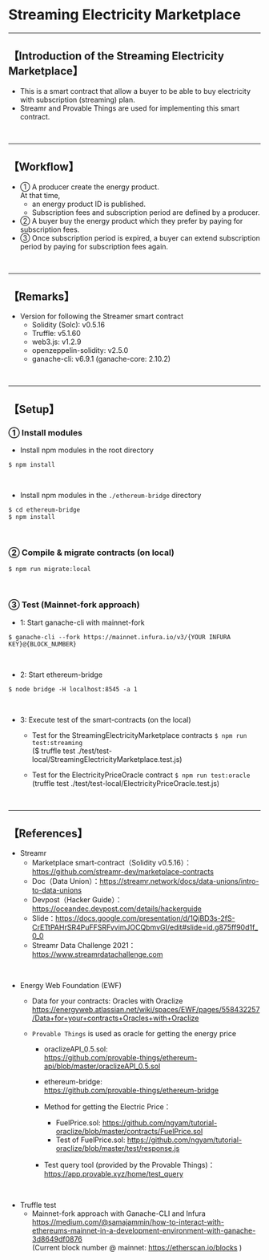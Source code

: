 # Streaming Electricity Marketplace

***
## 【Introduction of the Streaming Electricity Marketplace】
- This is a smart contract that allow a buyer to be able to buy electricity with subscription (streaming) plan.
- Streamr and Provable Things are used for implementing this smart contract.

&nbsp;

***

## 【Workflow】
- ① A producer create the energy product.   
  At that time,   
  - an energy product ID is published.  
  - Subscription fees and subscription period are defined by a producer.  
- ② A buyer buy the energy product which they prefer by paying for subscription fees.   
- ③ Once subscription period is expired, a buyer can extend subscription period by paying for subscription fees again.  


&nbsp;

***

## 【Remarks】
- Version for following the Streamer smart contract
  - Solidity (Solc): v0.5.16
  - Truffle: v5.1.60
  - web3.js: v1.2.9
  - openzeppelin-solidity: v2.5.0
  - ganache-cli: v6.9.1 (ganache-core: 2.10.2)


&nbsp;

***

## 【Setup】
### ① Install modules
- Install npm modules in the root directory
```
$ npm install
```

<br>

- Install npm modules in the `./ethereum-bridge` directory
```
$ cd ethereum-bridge
$ npm install
```

<br>

### ② Compile & migrate contracts (on local)
```
$ npm run migrate:local
```

<br>

### ③ Test (Mainnet-fork approach)
- 1: Start ganache-cli with mainnet-fork
```
$ ganache-cli --fork https://mainnet.infura.io/v3/{YOUR INFURA KEY}@{BLOCK_NUMBER}
```

<br>

- 2: Start ethereum-bridge
```
$ node bridge -H localhost:8545 -a 1
```

<br>

- 3: Execute test of the smart-contracts (on the local)
  - Test for the StreamingElectricityMarketplace contracts
    `$ npm run test:streaming`  
    ($ truffle test ./test/test-local/StreamingElectricityMarketplace.test.js)
  
  - Test for the ElectricityPriceOracle contract
    `$ npm run test:oracle`
    (truffle test ./test/test-local/ElectricityPriceOracle.test.js)

<br>


***

## 【References】
- Streamr
  - Marketplace smart-contract（Solidity v0.5.16）：https://github.com/streamr-dev/marketplace-contracts 
  - Doc（Data Union）：https://streamr.network/docs/data-unions/intro-to-data-unions
  - Devpost（Hacker Guide）：https://oceandec.devpost.com/details/hackerguide
  - Slide：https://docs.google.com/presentation/d/1QjBD3s-2fS-CrETtPAHrSR4PuFFSRFvvimJOCQbmvGI/edit#slide=id.g875ff90d1f_0_0
  - Streamr Data Challenge 2021：https://www.streamrdatachallenge.com

<br>

- Energy Web Foundation (EWF)
  - Data for your contracts: Oracles with Oraclize
    https://energyweb.atlassian.net/wiki/spaces/EWF/pages/558432257/Data+for+your+contracts+Oracles+with+Oraclize

  - `Provable Things` is used as oracle for getting the energy price   
    - oraclizeAPI_0.5.sol:   
      https://github.com/provable-things/ethereum-api/blob/master/oraclizeAPI_0.5.sol  

    - ethereum-bridge:  
      https://github.com/provable-things/ethereum-bridge  

    - Method for getting the Electric Price：
      - FuelPrice.sol: https://github.com/ngyam/tutorial-oraclize/blob/master/contracts/FuelPrice.sol 
      - Test of FuelPrice.sol: https://github.com/ngyam/tutorial-oraclize/blob/master/test/response.js

    - Test query tool (provided by the Provable Things)：  
      https://app.provable.xyz/home/test_query  

<br>

- Truffle test
  - Mainnet-fork approach with Ganache-CLI and Infura   
https://medium.com/@samajammin/how-to-interact-with-ethereums-mainnet-in-a-development-environment-with-ganache-3d8649df0876    
(Current block number @ mainnet: https://etherscan.io/blocks )    
